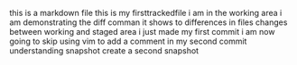 this is a markdown file
this is my firsttrackedfile
i am in the working area
i am demonstrating the diff comman
it shows to differences in files changes between working and staged area
i just made my first commit
i am now going to skip using vim to add a comment in my second commit
understanding snapshot
create a second snapshot
